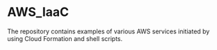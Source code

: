 # AWS_IaaC
The repository contains examples of various AWS services initiated by using Cloud Formation and shell scripts.
